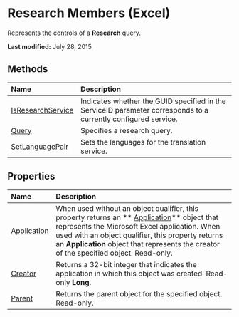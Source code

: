 
# Research Members (Excel)
Represents the controls of a  **Research** query.

 **Last modified:** July 28, 2015


## Methods



|**Name**|**Description**|
|:-----|:-----|
| [IsResearchService](35f741d2-438b-01b8-5dcb-b632737e627e.md)|Indicates whether the GUID specified in the ServiceID parameter corresponds to a currently configured service.|
| [Query](ea3b90ba-9cb4-2682-e092-6e3dd7d40aaf.md)|Specifies a research query.|
| [SetLanguagePair](0e4d0c7b-91e2-bbe6-8da0-f0ad6c2e51cb.md)|Sets the languages for the translation service.|

## Properties



|**Name**|**Description**|
|:-----|:-----|
| [Application](b54052f2-4fa5-b9c1-2408-5a43af0cb8fe.md)|When used without an object qualifier, this property returns an  ** [Application](19b73597-5cf9-4f56-8227-b5211f657f6f.md)** object that represents the Microsoft Excel application. When used with an object qualifier, this property returns an **Application** object that represents the creator of the specified object. Read-only.|
| [Creator](b2fb9ca3-00a0-036b-7f9d-ac16a1367637.md)|Returns a 32-bit integer that indicates the application in which this object was created. Read-only  **Long**.|
| [Parent](a841e1d9-c703-4005-8c9c-5d721a6491af.md)|Returns the parent object for the specified object. Read-only.|
